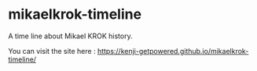 # mikaelkrok-timeline
A time line about Mikael KROK history.

You can visit the site here : https://kenji-getpowered.github.io/mikaelkrok-timeline/
